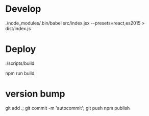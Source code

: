 
# Develop
 ./node_modules/.bin/babel src/index.jsx  --presets=react,es2015 > dist/index.js

# Deploy
 ./scripts/build
 
 npm run build
 # version bump
 git add .; git commit -m 'autocommit'; git push
 npm publish

